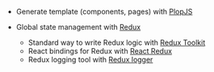 - Generate template (components, pages) with [PlopJS](https://plopjs.com/)

- Global state management with [Redux](https://redux.js.org/)
  - Standard way to write Redux logic with [Redux Toolkit](https://redux-toolkit.js.org/)
  - React bindings for Redux with [React Redux](https://react-redux.js.org/)
  - Redux logging tool with [Redux logger](https://github.com/LogRocket/redux-logger)
